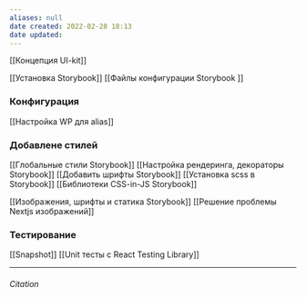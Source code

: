 ```yaml
---
aliases: null
date created: 2022-02-28 18:13
date updated:
---
```


[[Концепция UI-kit]]

[[Установка Storybook]]
[[Файлы конфигурации Storybook ]]
### Конфигурация
[[Настройка WP для alias]]

### Добавлене стилей
[[Глобальные стили Storybook]]
[[Настройка рендеринга, декораторы  Storybook]]
[[Добавить шрифты Storybook]]
[[Установка scss в Storybook]]
[[Библиотеки CSS-in-JS Storybook]]

[[Изображения, шрифты и статика Storybook]]
[[Решение проблемы Nextjs изображений]]

### Тестирование
[[Snapshot]]
[[Unit тесты с React Testing Library]]



---

###### Citation

